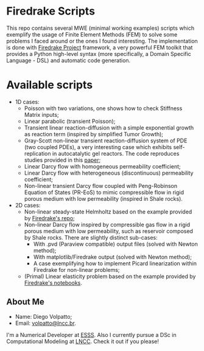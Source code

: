 # Firedrake Scripts

This repo contains several MWE (minimal working examples) scripts which exemplify the usage of Finite Element Methods (FEM)
to solve some problems I faced around or the ones I found interesting. The implementation
is done with [Firedrake Project](https://www.firedrakeproject.org/) framework, a very
powerful FEM toolkit that provides a Python high-level syntax (more specifically, a Domain
Specific Language - DSL) and automatic code generation.

# Available scripts

* 1D cases:
    * Poisson with two variations, one shows how to check Stiffness Matrix inputs;
    * Linear parabolic (transient Poisson);
    * Transient linear reaction-diffusion with a simple exponential growth as reaction 
    term (inspired by simplified Tumor Growth);
    * Gray-Scott non-linear transient reaction-diffusion system of PDE (two coupled PDEs),
    a very interesting case which exhibits self-replication in autocatalytic gel reactors.
    The code reproduces studies provided in this [paper](https://www.sciencedirect.com/science/article/pii/S0022247X15007957?via%3Dihub);
    * Linear Darcy flow with homogeneous permeability coefficient;
    * Linear Darcy flow with heterogeneous (discontinuous) permeability coefficient;
    * Non-linear transient Darcy flow coupled with Peng-Robinson Equation of States (PR-EoS) to mimic
    compressible flow in rigid porous medium with low permeability (inspired in Shale rocks).
* 2D cases:
    * Non-linear steady-state Helmholtz based on the example provided by 
    [Firedrake's repo](https://github.com/firedrakeproject/firedrake);
    * Non-linear Darcy flow inspired by compressible gas flow in a rigid porous medium
    with low permeability, such as reservoir composed by Shale rocks. There are
    slightly distinct sub-cases: 
        - With .pvd (Paraview compatible) output files (solved with Newton method);
        - With matplotlib/Firedrake output (solved with Newton method);
        - A case exemplifying how to implement Picard linearization within Firedrake for
        non-linear problems;
    * (Primal) Linear elasticity problem based on the example provided by [Firedrake's
    notebooks](https://nbviewer.jupyter.org/github/firedrakeproject/firedrake/blob/master/docs/notebooks/example-elasticity.ipynb).

## About Me

* Name: Diego Volpatto;
* Email: [volpatto@lncc.br](volpatto@lncc.br).

I'm a Numerical Developer at [ESSS](https://github.com/ESSS). Also I currently pursue
a DSc in Computational Modeling at [LNCC](http://www.lncc.br/). Check it out if you please!